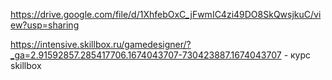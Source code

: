 https://drive.google.com/file/d/1XhfebOxC_jFwmIC4zi49DO8SkQwsjkuC/view?usp=sharing

https://intensive.skillbox.ru/gamedesigner/?_ga=2.91592857.285417706.1674043707-730423887.1674043707 - курс skillbox




